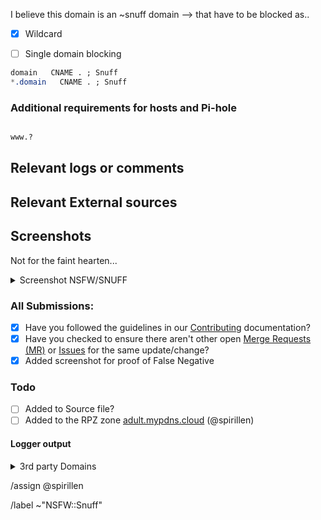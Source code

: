 I believe this domain is an ~snuff domain --> that have to be blocked as..

- [X] Wildcard
- [ ] Single domain blocking


```css
domain   CNAME . ; Snuff
*.domain   CNAME . ; Snuff
```

### Additional requirements for hosts and Pi-hole

```css

www.?
```

## Relevant logs or comments
<!-- comments like a specific url to see contents -->

## Relevant External sources
<!-- If you found this domain on another issueboard -->

## Screenshots
Not for the faint hearten...

<details><summary>Screenshot NSFW/SNUFF</summary>



</details>

### All Submissions:
- [x] Have you followed the guidelines in our [Contributing](CONTRIBUTING.md) documentation?
- [x] Have you checked to ensure there aren't other open
      [Merge Requests (MR)](../merge_requests) or [Issues](../issues) for the
      same update/change?
- [x] Added screenshot for proof of False Negative

### Todo
- [ ] Added to Source file?
- [ ] Added to the RPZ zone [adult.mypdns.cloud](https://mypdns.org/mypdns/support/-/wikis/RPZ-List#adultmypdnscloud) (@spirillen)

#### Logger output

<details><summary>3rd party Domains</summary>

```python
N/A
```

</details>


/assign @spirillen 

/label ~"NSFW::Snuff" 


<!-- Template url:https://mypdns.org/my-privacy-dns/porn-records/-/issues/new?issuable_template=Snuff -->
